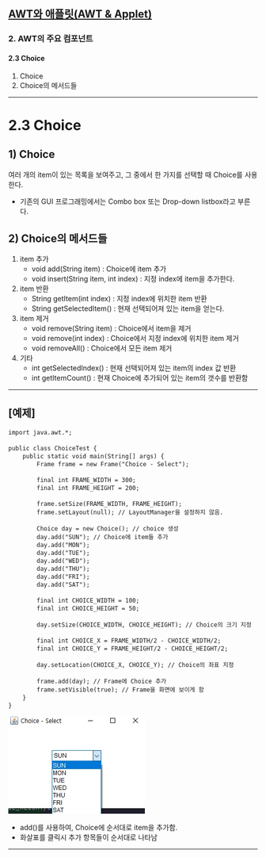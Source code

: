 ## <a href = "../../README.md" target="_blank">AWT와 애플릿(AWT & Applet)</a>

### 2. AWT의 주요 컴포넌트
#### 2.3 Choice
1) Choice
2) Choice의 메서드들

---

# 2.3 Choice

## 1) Choice
여러 개의 item이 있는 목록을 보여주고, 그 중에서 한 가지를 선택할 때 Choice를 사용한다.
- 기존의 GUI 프로그래밍에서는 Combo box 또는 Drop-down listbox라고 부른다.

## 2) Choice의 메서드들
1. item 추가
   - void add(String item) : Choice에 item 추가
   - void insert(String item, int index) : 지정 index에 item을 추가한다.
2. item 반환
   - String getItem(int index) : 지정 index에 위치한 item 반환
   - String getSelectedItem() : 현재 선택되어져 있는 item을 얻는다.
3. item 제거
   - void remove(String item) : Choice에서 item을 제거
   - void remove(int index) : Choice에서 지정 index에 위치한 item 제거
   - void removeAll() : Choice에서 모든 item 제거
4. 기타
   - int getSelectedIndex() : 현재 선택되어져 있는 item의 index 값 반환
   - int getItemCount() : 현재 Choice에 추가되어 있는 item의 갯수를 반환함

---

## \[예제\]
```
import java.awt.*;

public class ChoiceTest {
    public static void main(String[] args) {
        Frame frame = new Frame("Choice - Select");

        final int FRAME_WIDTH = 300;
        final int FRAME_HEIGHT = 200;

        frame.setSize(FRAME_WIDTH, FRAME_HEIGHT);
        frame.setLayout(null); // LayoutManager을 설정하지 않음.

        Choice day = new Choice(); // choice 생성
        day.add("SUN"); // Choice에 item들 추가
        day.add("MON");
        day.add("TUE");
        day.add("WED");
        day.add("THU");
        day.add("FRI");
        day.add("SAT");

        final int CHOICE_WIDTH = 100;
        final int CHOICE_HEIGHT = 50;

        day.setSize(CHOICE_WIDTH, CHOICE_HEIGHT); // Choice의 크기 지정

        final int CHOICE_X = FRAME_WIDTH/2 - CHOICE_WIDTH/2;
        final int CHOICE_Y = FRAME_HEIGHT/2 - CHOICE_HEIGHT/2;

        day.setLocation(CHOICE_X, CHOICE_Y); // Choice의 좌표 지정

        frame.add(day); // Frame에 Choice 추가
        frame.setVisible(true); // Frame을 화면에 보이게 함
    }
}
```
![image](img/Choice.jpg)
- add()를 사용하여, Choice에 순서대로 item을 추가함.
- 화살표를 클릭시 추가 항목들이 순서대로 나타남
- ---